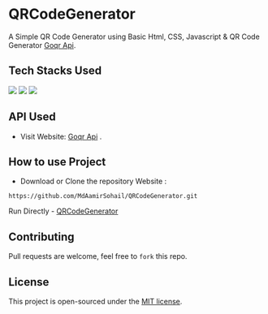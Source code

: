 # QRCodeGenerator

A Simple QR Code Generator using Basic Html, CSS, Javascript & QR Code Generator [Goqr Api](https://goqr.me/api/).

## Tech Stacks Used

<a target="_blank" href="https://www.w3schools.com/html/default.asp"><img src="https://img.shields.io/badge/html5%20-%23E34F26.svg?&style=for-the-badge&logo=html5&logoColor=white"></img></a>
<a target="_blank" href="https://www.w3schools.com/css/default.asp"><img src="https://img.shields.io/badge/css3%20-%231572B6.svg?&style=for-the-badge&logo=css3&logoColor=white"></img></a>
<a target="_blank" href="https://www.w3schools.com/js/default.asp"><img src="https://img.shields.io/badge/javascript%20-%23323330.svg?&style=for-the-badge&logo=javascript&logoColor=%23F7DF1E"></img></a>

## API Used

- Visit Website: [Goqr Api](https://goqr.me/api/) .

## How to use Project

- Download or Clone the repository Website : 
 
```
https://github.com/MdAamirSohail/QRCodeGenerator.git
```
Run Directly - [QRCodeGenerator](https://mdaamirsohail.github.io/QRCodeGenerator/)

## Contributing
Pull requests are welcome, feel free to ```fork``` this repo.

## License
This project is open-sourced under the [MIT license]().
